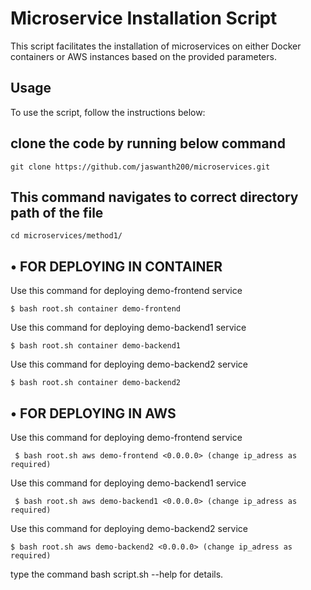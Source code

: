 # Microservice Installation Script <br>

This script facilitates the installation of microservices on either Docker containers or AWS instances based on the provided parameters.

## Usage
To use the script, follow the instructions below: <br>

## clone the code by running below command
```
git clone https://github.com/jaswanth200/microservices.git 
```
## This command navigates to correct directory path of the file 
```
cd microservices/method1/
```

## • FOR DEPLOYING IN CONTAINER <br>

Use this command for deploying demo-frontend service <br>
  ```
  $ bash root.sh container demo-frontend
  ```

Use this command for deploying demo-backend1 service <br>
```  
$ bash root.sh container demo-backend1
```

Use this command for deploying demo-backend2 service <br>
```  
$ bash root.sh container demo-backend2
```

## • FOR DEPLOYING IN AWS <br>
 
Use this command for deploying demo-frontend service <br>
 ``` 
  $ bash root.sh aws demo-frontend <0.0.0.0> (change ip_adress as required)
```

Use this command for deploying demo-backend1 service    
 ``` 
  $ bash root.sh aws demo-backend1 <0.0.0.0> (change ip_adress as required)
```

Use this command for deploying demo-backend2 service    
  ```
  $ bash root.sh aws demo-backend2 <0.0.0.0> (change ip_adress as required)
```

type the command bash script.sh --help for details.
